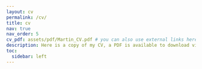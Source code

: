 ```yaml
---
layout: cv
permalink: /cv/
title: cv
nav: true
nav_order: 5
cv_pdf: assets/pdf/Martin_CV.pdf # you can also use external links here
description: Here is a copy of my CV, a PDF is available to download via the button.
toc:
  sidebar: left
---
```

